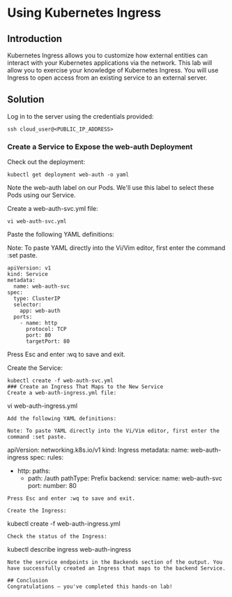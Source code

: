# Using Kubernetes Ingress
## Introduction
Kubernetes Ingress allows you to customize how external entities can interact with your Kubernetes applications via the network. This lab will allow you to exercise your knowledge of Kubernetes Ingress. You will use Ingress to open access from an existing service to an external server.

## Solution
Log in to the server using the credentials provided:
```
ssh cloud_user@<PUBLIC_IP_ADDRESS>
```
### Create a Service to Expose the web-auth Deployment
Check out the deployment:
```
kubectl get deployment web-auth -o yaml
```
Note the web-auth label on our Pods. We'll use this label to select these Pods using our Service.

Create a web-auth-svc.yml file:
```
vi web-auth-svc.yml
```
Paste the following YAML definitions:

Note: To paste YAML directly into the Vi/Vim editor, first enter the command :set paste.
```
apiVersion: v1
kind: Service
metadata:
  name: web-auth-svc
spec:
  type: ClusterIP
  selector:
    app: web-auth
  ports:
    - name: http
      protocol: TCP
      port: 80
      targetPort: 80
```
Press Esc and enter :wq to save and exit.

Create the Service:
```
kubectl create -f web-auth-svc.yml
### Create an Ingress That Maps to the New Service
Create a web-auth-ingress.yml file:
```
vi web-auth-ingress.yml
```
Add the following YAML definitions:

Note: To paste YAML directly into the Vi/Vim editor, first enter the command :set paste.
```
apiVersion: networking.k8s.io/v1
kind: Ingress
metadata:
  name: web-auth-ingress
spec:
  rules:
  - http:
      paths:
      - path: /auth
        pathType: Prefix
        backend:
          service:
            name: web-auth-svc
            port:
              number: 80
```
Press Esc and enter :wq to save and exit.

Create the Ingress:
```
kubectl create -f web-auth-ingress.yml
```
Check the status of the Ingress:
```
kubectl describe ingress web-auth-ingress
```
Note the service endpoints in the Backends section of the output. You have successfully created an Ingress that maps to the backend Service.

## Conclusion
Congratulations — you've completed this hands-on lab!
